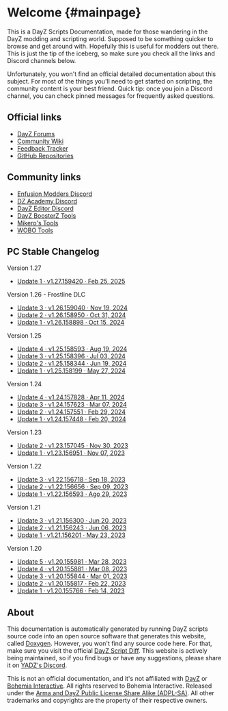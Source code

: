 Welcome {#mainpage}
==

<div id="bigger"></div>

This is a DayZ Scripts Documentation, made for those wandering in the DayZ modding and scripting world. Supposed to be something quicker to browse and get around with. Hopefully this is useful for modders out there. This is just the tip of the iceberg, so make sure you check all the links and Discord channels below.

Unfortunately, you won't find an official detailed documentation about this subject. For most of the things you'll need to get started on scripting, the community content is your best friend. Quick tip: once you join a Discord channel, you can check pinned messages for frequently asked questions.


Official links
--

- [DayZ Forums](https://forums.dayz.com/)
- [Community Wiki](https://community.bistudio.com/wiki/Category:DayZ)
- [Feedback Tracker](https://feedback.bistudio.com/tag/dayz/)
- [GitHub Repositories](https://github.com/orgs/BohemiaInteractive/repositories?q=dayz)


Community links
--
- [Enfusion Modders Discord](https://discord.gg/enfusion-modders-452035973786632194)
- [DZ Academy Discord](https://discord.gg/Mh5nhD3qth)
- [DayZ Editor Discord](https://discord.gg/z65nVkU)
- [DayZ BoosterZ Tools](https://dayzboosterz.com/showcase)
- [Mikero's Tools](https://mikero.bytex.digital/)
- [WOBO Tools](https://wobo.tools/)


PC Stable Changelog
--

Version 1.27
- [Update 1 · v1.27.159420 · Feb 25, 2025](https://forums.dayz.com/topic/265911-stable-update-127/)

Version 1.26 - Frostline DLC
- [Update 3 · v1.26.159040 · Nov 19, 2024](https://forums.dayz.com/topic/264080-stable-update-126/?page=4&tab=comments#comment-2501418)
- [Update 2 · v1.26.158950 · Oct 31, 2024](https://forums.dayz.com/topic/264080-stable-update-126/?page=3&tab=comments#comment-2500969)
- [Update 1 · v1.26.158898 · Oct 15, 2024](https://forums.dayz.com/topic/264080-stable-update-126/)

Version 1.25
- [Update 4 · v1.25.158593 · Aug 19, 2024](https://forums.dayz.com/topic/259858-stable-update-125/?page=3&tab=comments#comment-2499067)
- [Update 3 · v1.25.158396 · Jul 03, 2024](https://forums.dayz.com/topic/259858-stable-update-125/?page=2&tab=comments#comment-2498253)
- [Update 2 · v1.25.158344 · Jun 19, 2024](https://forums.dayz.com/topic/259858-stable-update-125/?page=2&tab=comments#comment-2498026)
- [Update 1 · v1.25.158199 · May 27, 2024](https://forums.dayz.com/topic/259858-stable-update-125/)

Version 1.24
- [Update 4 · v1.24.157828 · Apr 11, 2024](https://forums.dayz.com/topic/259072-stable-update-124/?page=3&tab=comments#comment-2493582)
- [Update 3 · v1.24.157623 · Mar 07, 2024](https://forums.dayz.com/topic/259072-stable-update-124/?page=3&tab=comments#comment-2493037)
- [Update 2 · v1.24.157551 · Feb 29, 2024](https://forums.dayz.com/topic/259072-stable-update-124/?page=2&tab=comments#comment-2492939)
- [Update 1 · v1.24.157448 · Feb 20, 2024](https://forums.dayz.com/topic/259072-stable-update-124/)

Version 1.23
- [Update 2 · v1.23.157045 · Nov 30, 2023](https://forums.dayz.com/topic/257986-stable-update-123/?page=2&tab=comments#comment-2491015)
- [Update 1 · v1.23.156951 · Nov 07, 2023](https://forums.dayz.com/topic/257986-stable-update-123/)

Version 1.22
- [Update 3 · v1.22.156718 · Sep 18, 2023](https://forums.dayz.com/topic/256662-stable-update-122/?page=3&tab=comments#comment-2489452)
- [Update 2 · v1.22.156656 · Sep 09, 2023](https://forums.dayz.com/topic/256662-stable-update-122/?page=2&tab=comments#comment-2489075)
- [Update 1 · v1.22.156593 · Ago 29, 2023](https://forums.dayz.com/topic/256662-stable-update-122/)

Version 1.21
- [Update 3 · v1.21.156300 · Jun 20, 2023](https://forums.dayz.com/topic/254893-stable-update-121/?page=3&tab=comments#comment-2486208)
- [Update 2 · v1.21.156243 · Jun 06, 2023](https://forums.dayz.com/topic/254893-stable-update-121/?page=2&tab=comments#comment-2485977)
- [Update 1 · v1.21.156201 · May 23, 2023](https://forums.dayz.com/topic/254893-stable-update-121/)

Version 1.20
- [Update 5 · v1.20.155981 · Mar 28, 2023](https://forums.dayz.com/topic/254301-stable-update-120/?page=6&tab=comments#comment-2484819)
- [Update 4 · v1.20.155881 · Mar 08, 2023](https://forums.dayz.com/topic/254301-stable-update-120/?page=5&tab=comments#comment-2484453)
- [Update 3 · v1.20.155844 · Mar 01, 2023](https://forums.dayz.com/topic/254301-stable-update-120/?page=4&tab=comments#comment-2484270)
- [Update 2 · v1.20.155817 · Feb 22, 2023](https://forums.dayz.com/topic/254301-stable-update-120/?page=3&tab=comments#comment-2484121)
- [Update 1 · v1.20.155766 · Feb 14, 2023](https://forums.dayz.com/topic/254301-stable-update-120/)


About
--

This documentation is automatically generated by running DayZ scripts source code into an open source software that generates this website, called [Doxygen](https://www.doxygen.nl/). However, you won't find any source code here. For that, make sure you visit the official [DayZ Script Diff](https://github.com/BohemiaInteractive/DayZ-Script-Diff/tree/main/scripts). This website is actively being maintained, so if you find bugs or have any suggestions, please share it on [YADZ's Discord](https://discord.gg/nbrHqZCpA6).

This is not an official documentation, and it's not affiliated with [DayZ](https://dayz.com/) or [Bohemia Interactive](https://www.bohemia.net/). All rights reserved to Bohemia Interactive. Released under the [Arma and DayZ Public License Share Alike (ADPL-SA)](https://www.bohemia.net/community/licenses/arma-and-dayz-public-license-share-alike-adpl-sa). All other trademarks and copyrights are the property of their respective owners.